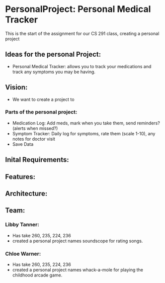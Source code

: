 # PersonalProject: Personal Medical Tracker
This is the start of the assignment for our CS 291 class, creating a personal project

## Ideas for the personal Project:
- Personal Medical Tracker: allows you to track your medications and track any symptoms you may be having.

## Vision: 
- We want to create a project to

### Parts of the personal project:
- Medication Log: Add meds, mark when you take them, send reminders?(alerts when missed?)
- Symptom Tracker: Daily log for symptoms, rate them (scale 1-10), any notes for doctor visit
- Save Data

## Inital Requirements:
Features:
- 

## Architecture:

## Team:
### Libby Tanner:
 - Has take 260, 235, 224, 236
 - created a personal project names soundscope for rating songs.

### Chloe Warner:
- Has take 260, 235, 224, 236
- created a personal project names whack-a-mole for playing the childhood arcade game.
